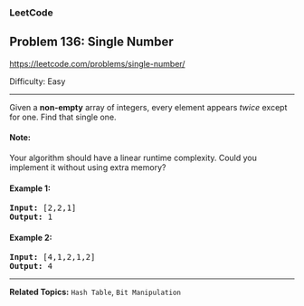 ### LeetCode 
## Problem 136: Single Number

https://leetcode.com/problems/single-number/

Difficulty: Easy

---

Given a **non-empty** array of integers, every element appears *twice* except for one. Find that single one.

#### Note:

Your algorithm should have a linear runtime complexity. Could you implement it without using extra memory?

#### Example 1:

<pre>
<b>Input:</b> [2,2,1]
<b>Output:</b> 1
</pre>

#### Example 2:

<pre>
<b>Input:</b> [4,1,2,1,2]
<b>Output:</b> 4
</pre>

---

**Related Topics:** 
`Hash Table`, `Bit Manipulation`